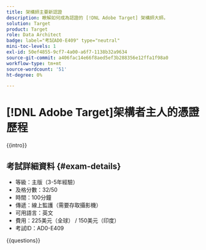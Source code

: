 ```yaml
---
title: 架構師主要新認證
description: 瞭解如何成為認證的 [!DNL Adobe Target] 架構師大師。
solution: Target
product: Target
role: Data Architect
badge: label="考試AD0-E409" type="neutral"
mini-toc-levels: 1
exl-id: 50ef4855-9cf7-4a00-a6f7-1138b32a9634
source-git-commit: a406fac14e66f8aed5ef3b288356e12ffa1f98a0
workflow-type: tm+mt
source-wordcount: '51'
ht-degree: 0%

---
```


# [!DNL Adobe Target]架構者主人的憑證歷程

{{intro}}

## 考試詳細資料 {#exam-details}

* 等級：主版（3-5年經驗）
* 及格分數：32/50
* 時間：100分鐘
* 傳遞：線上監護（需要存取攝影機）
* 可用語言：英文
* 費用：225美元（全球） / 150美元（印度）
* 考試ID：AD0-E409

{{questions}}

